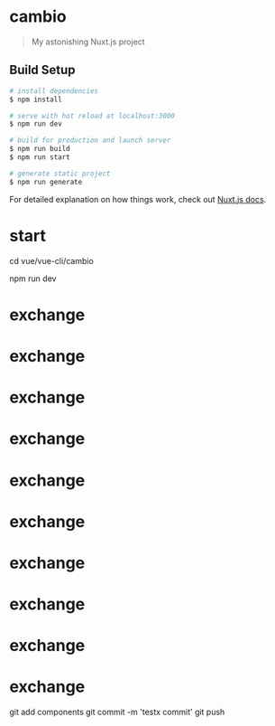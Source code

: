 # cambio

> My astonishing Nuxt.js project

## Build Setup

```bash
# install dependencies
$ npm install

# serve with hot reload at localhost:3000
$ npm run dev

# build for production and launch server
$ npm run build
$ npm run start

# generate static project
$ npm run generate
```

For detailed explanation on how things work, check out [Nuxt.js docs](https://nuxtjs.org).


# start

cd vue/vue-cli/cambio

npm run dev
# exchange
# exchange
# exchange
# exchange
# exchange
# exchange
# exchange
# exchange
# exchange
# exchange

git add components
git commit -m 'testx commit'
git push 